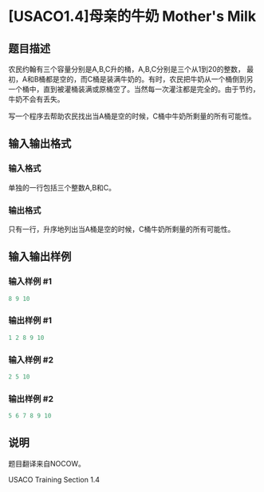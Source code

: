 # [USACO1.4]母亲的牛奶 Mother&#039;s Milk

## 题目描述

农民约翰有三个容量分别是A,B,C升的桶，A,B,C分别是三个从1到20的整数， 最初，A和B桶都是空的，而C桶是装满牛奶的。有时，农民把牛奶从一个桶倒到另一个桶中，直到被灌桶装满或原桶空了。当然每一次灌注都是完全的。由于节约，牛奶不会有丢失。

写一个程序去帮助农民找出当A桶是空的时候，C桶中牛奶所剩量的所有可能性。

## 输入输出格式

### 输入格式

单独的一行包括三个整数A,B和C。

### 输出格式

只有一行，升序地列出当A桶是空的时候，C桶牛奶所剩量的所有可能性。

## 输入输出样例

### 输入样例 #1

```cpp
8 9 10

```
### 输出样例 #1

```cpp
1 2 8 9 10

```
### 输入样例 #2

```cpp
2 5 10
```


### 输出样例 #2

```cpp
5 6 7 8 9 10
```


## 说明

题目翻译来自NOCOW。

USACO Training Section 1.4

